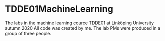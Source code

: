 # TDDE01MachineLearning
The labs in the machine learning cource TDDE01 at Linköping University autumn 2020
All code was created by me. The lab PMs were produced in a group of three people.
